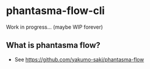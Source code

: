 # phantasma-flow-cli

Work in progress... (maybe WIP forever)

## What is phantasma flow?

* See https://github.com/yakumo-saki/phantasma-flow


